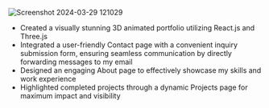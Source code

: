 ![Screenshot 2024-03-29 121029](https://github.com/priyanshutariyal02/My-Portfolio/assets/138609182/8e619065-77e7-454d-9f4d-ff94469c2371)


- Created a visually stunning 3D animated portfolio utilizing React.js and Three.js
- Integrated a user-friendly Contact page with a convenient inquiry submission form, ensuring seamless communication by directly forwarding messages to my email
- Designed an engaging About page to effectively showcase my skills and work experience
- Highlighted completed projects through a dynamic Projects page for maximum impact and visibility

